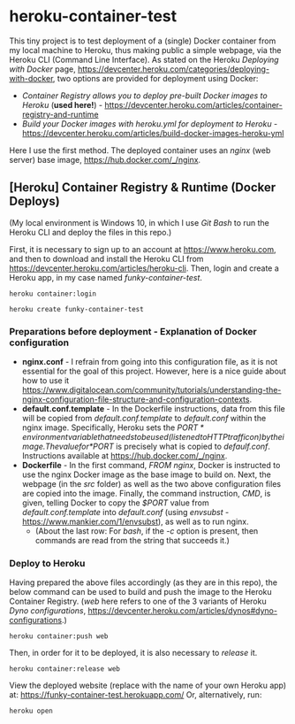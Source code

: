 # heroku-container-test

This tiny project is to test deployment of a (single) Docker container from my local machine to Heroku, thus making public a simple webpage, via the Heroku CLI (Command Line Interface). As stated on the Heroku *Deploying with Docker* page, https://devcenter.heroku.com/categories/deploying-with-docker, two options are provided for deployment using Docker:

- *Container Registry allows you to deploy pre-built Docker images to Heroku* (**used here!**) - https://devcenter.heroku.com/articles/container-registry-and-runtime
- *Build your Docker images with heroku.yml for deployment to Heroku* - https://devcenter.heroku.com/articles/build-docker-images-heroku-yml

Here I use the first method. The deployed container uses an *nginx* (web server) base image, https://hub.docker.com/_/nginx.

## [Heroku] Container Registry & Runtime (Docker Deploys)

(My local environment is Windows 10, in which I use *Git Bash* to run the Heroku CLI and deploy the files in this repo.)

First, it is necessary to sign up to an account at https://www.heroku.com, and then to download and install the Heroku CLI from https://devcenter.heroku.com/articles/heroku-cli. 
Then, login and create a Heroku app, in my case named *funky-container-test*.

`heroku container:login`

`heroku create funky-container-test`

### Preparations before deployment - Explanation of Docker configuration

- **nginx.conf** - I refrain from going into this configuration file, as it is not essential for the goal of this project. However, here is a nice guide about how to use it https://www.digitalocean.com/community/tutorials/understanding-the-nginx-configuration-file-structure-and-configuration-contexts.
- **default.conf.template** - In the Dockerfile instructions, data from this file will be copied from *default.conf.template* to *default.conf* within the nginx image. Specifically, Heroku sets the *$PORT* environment variable that needs to be used (listened to HTTP traffic on) by the image. The value for *$PORT* is precisely what is copied to *defaulf.conf*. Instructions available at https://hub.docker.com/_/nginx.
- **Dockerfile** - In the first command, *FROM nginx*, Docker is instructed to use the nginx Docker image as the base image to build on. Next, the webpage (in the *src* folder) as well as the two above configuration files are copied into the image. Finally, the command instruction, *CMD*, is given, telling Docker to copy the *$PORT* value from *default.conf.template* into *default.conf* (using *envsubst* - https://www.mankier.com/1/envsubst), as well as to run nginx.
  - (About the last row: For *bash*, if the *-c* option is present, then commands are read from the string that succeeds it.)



### Deploy to Heroku

Having prepared the above files accordingly (as they are in this repo), the below command can be used to build and push the image to the Heroku Container Registry. (*web* here refers to one of the 3 variants of Heroku *Dyno configurations*, https://devcenter.heroku.com/articles/dynos#dyno-configurations.)

`heroku container:push web`

Then, in order for it to be deployed, it is also necessary to *release* it. 

`heroku container:release web`

View the deployed website (replace with the name of your own Heroku app) at:
https://funky-container-test.herokuapp.com/
Or, alternatively, run:

`heroku open`

